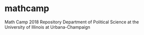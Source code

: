 # mathcamp

Math Camp 2018 Repository 
Department of Political Science at the University of Illinois at Urbana-Champaign 
